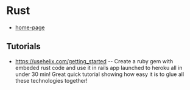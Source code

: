 # Rust

- [home-page](https://www.rust-lang.org/)

## Tutorials

- https://usehelix.com/getting_started
  -- Create a ruby gem with embeded rust code and use it in rails app launched to heroku all in under 30 min! Great quick tutorial showing how easy it is to glue all these technologies together!
